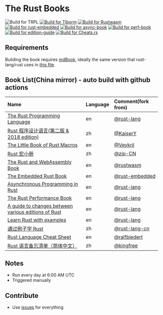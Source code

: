 # The Rust Books

![Build for TRPL](https://github.com/containerpi/trpl-actions/workflows/Build%20for%20TRPL/badge.svg)
[![Build for Tlborm](https://github.com/containerpi/rsdocs-actions/actions/workflows/tlborm.yaml/badge.svg)](https://github.com/containerpi/rsdocs-actions/actions/workflows/tlborm.yaml)
[![Build for Rustwasm](https://github.com/containerpi/rsdocs-actions/actions/workflows/rustwasm.yaml/badge.svg)](https://github.com/containerpi/rsdocs-actions/actions/workflows/rustwasm.yaml)
[![Build for rust-embedded](https://github.com/containerpi/rsdocs-actions/actions/workflows/rust-embedded.yaml/badge.svg)](https://github.com/containerpi/rsdocs-actions/actions/workflows/rust-embedded.yaml)
[![Build for async-book](https://github.com/containerpi/rsdocs-actions/actions/workflows/async-book.yaml/badge.svg)](https://github.com/containerpi/rsdocs-actions/actions/workflows/async-book.yaml)
[![Build for perf-book](https://github.com/containerpi/rsdocs-actions/actions/workflows/perf-book.yaml/badge.svg)](https://github.com/containerpi/rsdocs-actions/actions/workflows/perf-book.yaml)
[![Build for edition-guide](https://github.com/containerpi/rsdocs-actions/actions/workflows/edition-guide.yaml/badge.svg)](https://github.com/containerpi/rsdocs-actions/actions/workflows/edition-guide.yaml)
[![Build for Cheats.rs](https://github.com/containerpi/rsdocs-actions/actions/workflows/cheats-rs.yaml/badge.svg)](https://github.com/containerpi/rsdocs-actions/actions/workflows/cheats-rs.yaml)

## Requirements

Building the book requires [mdBook], ideally the same version that
rust-lang/rust uses in [this file][rust-mdbook].

[mdBook]: https://github.com/rust-lang-nursery/mdBook
[rust-mdbook]: https://github.com/rust-lang/rust/blob/master/src/tools/rustbook/Cargo.toml

## Book List(China mirror) - auto build with github actions

| Name | Language | Comment(fork from) |
|:- |:- |:- |
|[The Rust Programming Language](http://docs.rustqz.com/trpl/en) | en | [@rust-lang](https://github.com/rust-lang/book)|
|[Rust 程序设计语言(第二版 & 2018 edition)](http://docs.rustqz.com/trpl/zh) | zh | [@KaiserY](https://github.com/KaiserY/trpl-zh-cn)|
|[The Little Book of Rust Macros](http://docs.rustqz.com/tlborm/en/) | en | [@Veykril](https://github.com/Veykril/tlborm) |
|[Rust 宏小册](http://docs.rustqz.com/tlborm/zh/) | zh | [@zjp-CN](https://github.com/zjp-CN/tlborm) |
|[The Rust and WebAssembly Book](http://docs.rustqz.com/rustwasm/en/) | en | [@rustwasm](https://github.com/rustwasm/book) |
|[The Embedded Rust Book](http://docs.rustqz.com/rust-embedded/en/) | en | [@rust-embedded](https://github.com/rust-embedded/book) |
|[Asynchronous Programming in Rust](http://docs.rustqz.com/async-book/en/) | en | [@rust-lang](https://github.com/rust-lang/async-book) |
|[The Rust Performance Book](http://docs.rustqz.com/perf-book/en/) | en | [@rust-lang](https://github.com/nnethercote/perf-book) |
|[A guide to changes between various editions of Rust](http://docs.rustqz.com/edition-guide/en/) | en | [@rust-lang](https://github.com/rust-lang/edition-guide) |
|[Learn Rust with examples](http://docs.rustqz.com/rust-by-example/en/) | en | [@rust-lang](https://github.com/rust-lang/rust-by-example) |
|[通过例子学 Rust](http://docs.rustqz.com/rust-by-example/zh/) | zh | [@rust-lang-cn](https://github.com/rust-lang-cn/rust-by-example-cn) |
|[Rust Language Cheat Sheet](http://docs.rustqz.com/cheats.rs/en/) | en | [@ralfbiedert](https://github.com/ralfbiedert/cheats.rs) |
|[Rust 语言备忘清单（简体中文）](http://docs.rustqz.com/cheats.rs/zh/) | zh | [@kingfree](https://github.com/kingfree/cheats.rs/) |

## Notes

* Run every day at 6:00 AM UTC
* Triggered manually


## Contribute

* Use [issues](https://github.com/containerpi/rsdocs-actions/issues) for everything
